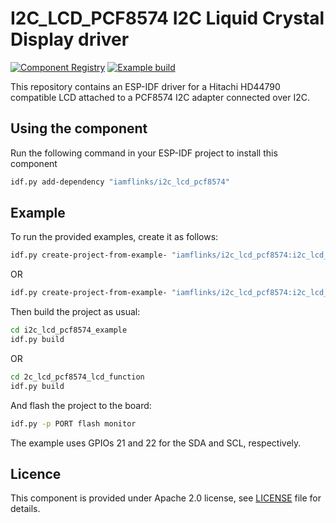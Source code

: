 # I2C_LCD_PCF8574 I2C Liquid Crystal Display driver

[![Component Registry](https://components.espressif.com/components/iamflinks/i2c_lcd_pcf8574/badge.svg)](https://components.espressif.com/components/iamflinks/i2c_lcd_pcf8574) [![Example build](https://github.com/iamflinks/i2c_lcd_pcf8574/actions/workflows/build_example.yml/badge.svg)](https://github.com/iamflinks/i2c_lcd_pcf8574/actions/workflows/build_example.yml)

This repository contains an ESP-IDF driver for a Hitachi HD44790 compatible LCD attached to a PCF8574 I2C adapter connected over I2C.

## Using the component

Run the following command in your ESP-IDF project to install this component
```bash
idf.py add-dependency "iamflinks/i2c_lcd_pcf8574"
```

## Example

To run the provided examples, create it as follows:

```bash
idf.py create-project-from-example- "iamflinks/i2c_lcd_pcf8574:i2c_lcd_pcf8574_example"
```

OR

```bash
idf.py create-project-from-example- "iamflinks/i2c_lcd_pcf8574:i2c_lcd_pcf8574_lcd_function"
```

Then build the project as usual:
```bash
cd i2c_lcd_pcf8574_example
idf.py build
```

OR

```bash
cd 2c_lcd_pcf8574_lcd_function
idf.py build
```

And flash the project to the board:
```bash
idf.py -p PORT flash monitor
```

The example uses GPIOs 21 and 22 for the SDA and SCL, respectively.

## Licence

This component is provided under Apache 2.0 license, see [LICENSE](LICENSE.md) file for details.
